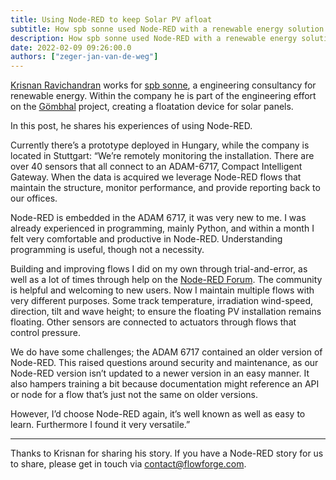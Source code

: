 ```yaml
---
title: Using Node-RED to keep Solar PV afloat
subtitle: How spb sonne used Node-RED with a renewable energy solution
description: How spb sonne used Node-RED with a renewable energy solution
date: 2022-02-09 09:26:00.0
authors: ["zeger-jan-van-de-weg"]
---
```


[Krisnan Ravichandran](https://www.linkedin.com/in/krishnanravichandran/) works
for [spb sonne](https://www.sbp.solar), a engineering consultancy for renewable
energy. Within the company he is part of the engineering effort on the
[Gömbhal](https://www.sbp.de/en/news/goembhal-sbp-sonnes-pioneering-floating-pv-system/)
project, creating a floatation device for solar panels.

In this post, he shares his experiences of using Node-RED.

<!--more-->

Currently there’s a prototype deployed in Hungary, while the company is located
in Stuttgart: “We’re remotely monitoring the installation. There are over 40
sensors that all connect to an ADAM-6717, Compact Intelligent Gateway. When the
data is acquired we leverage Node-RED flows that maintain the structure, monitor
performance, and provide reporting back to our offices.

Node-RED is embedded in the ADAM 6717, it was very new to me. I was already
experienced in programming, mainly Python, and within a month I felt very
comfortable and productive in Node-RED. Understanding programming is useful,
though not a necessity.

Building and improving flows I did on my own through trial-and-error, as well
as a lot of times through help on the [Node-RED Forum](https://discourse.nodered.org/).
The community is helpful and welcoming to new users. Now I maintain multiple
flows with very different purposes. Some track temperature,
irradiation wind-speed, direction, tilt and wave height; to ensure the floating
PV installation remains floating. Other sensors are connected to actuators
through flows that control pressure.

We do have some challenges; the ADAM 6717 contained an older version of Node-RED.
This raised questions around security and maintenance, as our Node-RED version
isn’t updated to a newer version in an easy manner. It also hampers training a
bit because documentation might reference an API or node for a flow that’s just
not the same on older versions.

However, I’d choose Node-RED again, it’s well known as well as easy to learn.
Furthermore I found it very versatile.”

---

Thanks to Krisnan for sharing his story. If you have a Node-RED story for us
to share, please get in touch via [contact@flowforge.com](mailto:contact@flowforge.com).
